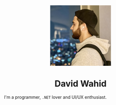 <p align="center">
  <img src="https://github.com/wahid-d/codwiz.net/raw/dev/Aboutme/me.jpeg" width="200" height="auto"/>
</p>
<h1 align="center"> David Wahid </h1>

I'm a programmer, `.NET` lover and UI/UX enthusiast. 

